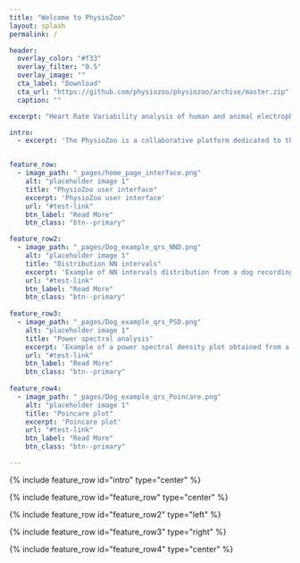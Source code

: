 ```yaml
---
title: "Welcome to PhysioZoo"
layout: splash
permalink: /

header:
  overlay_color: "#f33"
  overlay_filter: "0.5"
  overlay_image: ""
  cta_label: "Download"
  cta_url: "https://github.com/physiozoo/physiozoo/archive/master.zip"
  caption: ""

excerpt: "Heart Rate Variability analysis of human and animal electrophysiological data"

intro: 
  - excerpt: 'The PhysioZoo is a collaborative platform dedicated to the study of the heart rate variability (HRV) in mammals’ electrophysiological recordings.'


feature_row:
  - image_path: "_pages/home_page_interface.png"
    alt: "placeholder image 1"
    title: "PhysioZoo user interface"
    excerpt: 'PhysioZoo user interface'
    url: "#test-link"
    btn_label: "Read More"
    btn_class: "btn--primary"

feature_row2:
  - image_path: "_pages/Dog_example_qrs_NND.png"
    alt: "placeholder image 1"
    title: "Distribution NN intervals"
    excerpt: 'Example of NN intervals distribution from a dog recording'
    url: "#test-link"
    btn_label: "Read More"
    btn_class: "btn--primary"
    
feature_row3:
  - image_path: "_pages/Dog_example_qrs_PSD.png"
    alt: "placeholder image 1"
    title: "Power spectral analysis"
    excerpt: 'Example of a power spectral density plot obtained from a dog's NN time series'
    url: "#test-link"
    btn_label: "Read More"
    btn_class: "btn--primary"
    
feature_row4:
  - image_path: "_pages/Dog_example_qrs_Poincare.png"
    alt: "placeholder image 1"
    title: "Poincare plot"
    excerpt: 'Poincare plot'
    url: "#test-link"
    btn_label: "Read More"
    btn_class: "btn--primary"

---
```


{% include feature_row id="intro" type="center" %}

{% include feature_row id="feature_row" type="center" %}

{% include feature_row id="feature_row2" type="left" %}

{% include feature_row id="feature_row3" type="right" %}

{% include feature_row id="feature_row4" type="center" %}
